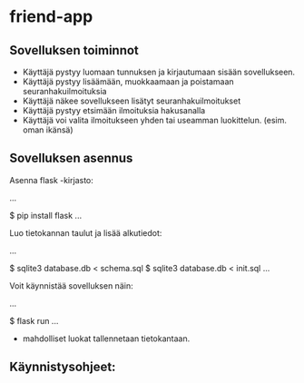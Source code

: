 # friend-app

## Sovelluksen toiminnot

* Käyttäjä pystyy luomaan tunnuksen ja kirjautumaan sisään sovellukseen.
* Käyttäjä pystyy lisäämään, muokkaamaan ja poistamaan seuranhakuilmoituksia
* Käyttäjä näkee sovellukseen lisätyt seuranhakuilmoitukset
* Käyttäjä pystyy etsimään ilmoituksia hakusanalla
* Käyttäjä voi valita ilmoitukseen yhden tai useamman luokittelun. (esim. oman ikänsä)

## Sovelluksen asennus

Asenna flask -kirjasto:

...

$ pip install flask 
...

Luo tietokannan taulut ja lisää alkutiedot:

...

$ sqlite3 database.db < schema.sql
$ sqlite3 database.db < init.sql
...

Voit käynnistää sovelluksen näin:

...

$ flask run
...

- mahdolliset luokat tallennetaan tietokantaan.

Käynnistysohjeet:
- 
